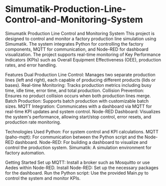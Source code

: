 # Simumatik-Production-Line-Control-and-Monitoring-System
Simumatik Production Line Control and Monitoring System
This project is designed to control and monitor a factory production line simulation using Simumatik. The system integrates Python for controlling the factory components, MQTT for communication, and Node-RED for dashboard visualization. The project supports real-time monitoring of Key Performance Indicators (KPIs) such as Overall Equipment Effectiveness (OEE), production rates, and error handling.

Features
Dual Production Line Control: Manages two separate production lines (left and right), each capable of producing different products (lids or bases).
Real-time Monitoring: Tracks production metrics including busy time, idle time, error time, and total production.
Collision Prevention: Ensures no product collision occurs when both production lines merge.
Batch Production: Supports batch production with customizable batch sizes.
MQTT Integration: Communicates with a dashboard via MQTT for real-time KPI updates and system control.
Node-RED Dashboard: Visualizes the system's performance, allowing start/stop control, error resets, and production rate monitoring.

Technologies Used
Python: For system control and KPI calculations.
MQTT (paho-mqtt): For communication between the Python script and the Node-RED dashboard.
Node-RED: For building a dashboard to visualize and control the production system.
Simumatik: A simulation environment for factory automation.

Getting Started
Set up MQTT: Install a broker such as Mosquitto or use Aedes within Node-RED.
Install Node-RED: Set up the necessary packages for the dashboard.
Run the Python script: Use the provided Main.py to control the system and monitor KPIs.
